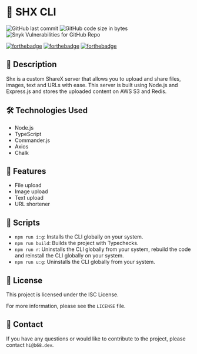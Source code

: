 # 🚀 **SHX CLI**

![GitHub last commit](https://img.shields.io/github/last-commit/bravo68web/shx?style=for-the-badge)
![GitHub code size in bytes](https://img.shields.io/github/languages/code-size/bravo68web/shx?style=for-the-badge)
![Snyk Vulnerabilities for GitHub Repo](https://img.shields.io/snyk/vulnerabilities/github/bravo68web/shx?style=for-the-badge)

[![forthebadge](https://forthebadge.com/images/badges/made-with-typescript.svg)](https://forthebadge.com)
[![forthebadge](https://forthebadge.com/images/badges/powered-by-black-magic.svg)](https://forthebadge.com)
[![forthebadge](https://forthebadge.com/images/badges/built-with-love.svg)](https://forthebadge.com)

## 📝 Description

Shx is a custom ShareX server that allows you to upload and share files, images,
text and URLs with ease. This server is built using Node.js and Express.js and
stores the uploaded content on AWS S3 and Redis.

## 🛠️ Technologies Used

- Node.js
- TypeScript
- Commander.js
- Axios
- Chalk

## 🚀 Features

- File upload
- Image upload
- Text upload
- URL shortener

## 📜 Scripts

- `npm run i:g`: Installs the CLI globally on your system.
- `npm run build`: Builds the project with Typechecks.
- `npm run r`:  Uninstalls the CLI globally from your system, rebuild the code and reinstall the CLI globally on your system.
- `npm run u:g`: Uninstalls the CLI globally from your system.

## 📝 License

This project is licensed under the ISC License.

For more information, please see the `LICENSE` file.

## 📧 Contact

If you have any questions or would like to contribute to the project, please
contact `hi@b68.dev`.
